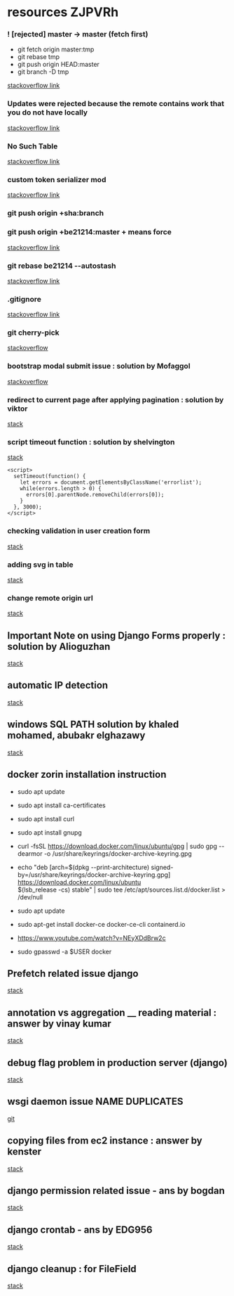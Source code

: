 # resources ZJPVRh

### ! [rejected] master -> master (fetch first)

- git fetch origin master:tmp
- git rebase tmp
- git push origin HEAD:master
- git branch -D tmp

[stackoverflow link](https://stackoverflow.com/questions/28429819/rejected-master-master-fetch-first)


### Updates were rejected because the remote contains work that you do not have locally

[stackoverflow link](https://stackoverflow.com/questions/24357108/updates-were-rejected-because-the-remote-contains-work-that-you-do-not-have-loca)

### No Such Table
[stackoverflow link](https://stackoverflow.com/questions/25771755/django-operationalerror-no-such-table)

### custom token serializer mod

[stackoverflow link](https://stackoverflow.com/questions/53480770/how-to-return-custom-data-with-access-and-refresh-tokens-to-identify-users-in-dj)


### git push origin +sha:branch
### git push origin +be21214:master   + means force
[stackoverflow link](https://stackoverflow.com/questions/448919/how-can-i-remove-a-commit-on-github)

### git rebase be21214 --autostash

[stackoverflow link](https://stackoverflow.com/questions/21358872/git-cannot-rebase-because-of-uncommitted-changes)

### .gitignore
[stackoverflow link](https://stackoverflow.com/questions/56309100/how-to-ignore-the-same-name-directory-pycache-in-a-project)

### git cherry-pick

[stackoverflow](https://stackoverflow.com/questions/41261474/how-to-delete-a-only-a-specific-commit-in-the-middle-of-the-git-log)


### bootstrap modal submit issue : solution by Mofaggol

[stackoverflow](https://stackoverflow.com/questions/31686089/form-submit-button-not-working-in-bootstrap-modal-window)

### redirect to current page after applying pagination : solution by viktor
[stack](https://stackoverflow.com/questions/27325505/django-getting-previous-url)

### script timeout function : solution by shelvington
[stack](https://stackoverflow.com/questions/67854364/how-to-clear-a-validation-error-in-django) 
```
<script>
  setTimeout(function() {
    let errors = document.getElementsByClassName('errorlist');
    while(errors.length > 0) {
      errors[0].parentNode.removeChild(errors[0]);
    }
  }, 3000);
</script>
```

### checking validation in user creation form

[stack](https://stackoverflow.com/questions/55969952/how-can-i-avoid-a-user-from-registering-an-already-used-email-in-django)

### adding svg in table

[stack](https://stackoverflow.com/questions/21580527/svg-in-table-chrome-firefox-ie)

### change remote origin url

[stack](https://stackoverflow.com/questions/2432764/how-to-change-the-uri-url-for-a-remote-git-repository)

## Important Note on using Django Forms properly : solution by Alioguzhan

[stack](https://stackoverflow.com/questions/37264511/django-forms-returns-error-about-errorlist-when-validating)


## automatic IP detection

[stack](https://stackoverflow.com/questions/4581789/how-do-i-get-user-ip-address-in-django)


## windows SQL PATH solution by khaled mohamed, abubakr elghazawy

[stack](https://stackoverflow.com/questions/5920136/mysql-is-not-recognised-as-an-internal-or-external-command-operable-program-or-b)

## docker zorin installation instruction

- sudo apt update

- sudo apt install ca-certificates

- sudo apt install curl

- sudo apt install gnupg

- curl -fsSL https://download.docker.com/linux/ubuntu/gpg | sudo gpg --dearmor -o /usr/share/keyrings/docker-archive-keyring.gpg

- echo "deb [arch=$(dpkg --print-architecture) signed-by=/usr/share/keyrings/docker-archive-keyring.gpg] https://download.docker.com/linux/ubuntu \
$(lsb_release -cs) stable" | sudo tee /etc/apt/sources.list.d/docker.list > /dev/null

- sudo apt update

- sudo apt-get install docker-ce docker-ce-cli containerd.io

- https://www.youtube.com/watch?v=NEyXDdBrw2c

- sudo gpasswd -a $USER docker

## Prefetch related issue django
[stack](https://stackoverflow.com/questions/71152626/django-how-to-print-the-value-from-a-class-in-the-prefetch-related-class-whic)

## annotation vs aggregation __ reading material : answer by vinay kumar
[stack](https://stackoverflow.com/questions/7981837/difference-between-djangos-annotate-and-aggregate-methods)

## debug flag problem in production server (django)
[stack](https://stackoverflow.com/questions/38617046/django-debug-false-still-runs-in-debug-mode)

## wsgi daemon issue NAME DUPLICATES
[git](https://github.com/certbot/certbot/issues/4880)

## copying files from ec2 instance : answer by kenster
[stack](https://stackoverflow.com/questions/29249562/permission-denied-public-key-while-copying-folder-file-from-local-machine-to-aws)

## django permission related issue - ans by bogdan
[stack](https://stackoverflow.com/questions/31370333/custom-django-user-object-has-no-attribute-has-module-perms)


## django crontab - ans by EDG956
[stack](https://stackoverflow.com/questions/65966607/django-crontab-not-working-on-production-docker)

## django cleanup : for FileField
[stack](https://stackoverflow.com/questions/63126831/how-to-delete-an-image-from-the-database-in-django)
